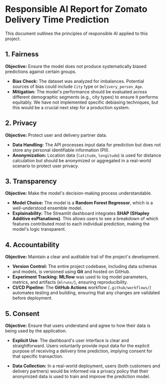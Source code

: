 # Responsible AI Report for Zomato Delivery Time Prediction

This document outlines the principles of responsible AI applied to this project.

## 1. Fairness
**Objective:** Ensure the model does not produce systematically biased predictions against certain groups.

-   **Bias Check:** The dataset was analyzed for imbalances. Potential sources of bias could include `City` type or `Delivery_person_Age`.
-   **Mitigation:** The model's performance should be evaluated across different demographic segments (e.g., city types) to ensure it performs equitably. We have not implemented specific debiasing techniques, but this would be a crucial next step for a production system.

## 2. Privacy
**Objective:** Protect user and delivery partner data.

-   **Data Handling:** The API processes input data for prediction but does not store any personal identifiable information (PII).
-   **Anonymization:** Location data (`latitude`, `longitude`) is used for distance calculation but should be anonymized or aggregated in a real-world scenario to protect user privacy.

## 3. Transparency
**Objective:** Make the model's decision-making process understandable.

-   **Model Choice:** The model is a **Random Forest Regressor**, which is a well-understood ensemble model.
-   **Explainability:** The Streamlit dashboard integrates **SHAP (SHapley Additive exPlanations)**. This allows users to see a breakdown of which features contributed most to each individual prediction, making the model's logic transparent.

## 4. Accountability
**Objective:** Maintain a clear and auditable trail of the project's development.

-   **Version Control:** The entire project codebase, including data schemas and models, is versioned using **Git** and hosted on GitHub.
-   **Experiment Tracking:** **MLflow** was used to log model parameters, metrics, and artifacts (`mlruns/`), ensuring reproducibility.
-   **CI/CD Pipeline:** The **GitHub Actions** workflow (`.github/workflows/`) automates testing and building, ensuring that any changes are validated before deployment.

## 5. Consent

**Objective:** Ensure that users understand and agree to how their data is being used by the application.

-   **Explicit Use**: The dashboard's user interface is clear and straightforward. Users voluntarily provide input data for the explicit purpose of receiving a delivery time prediction, implying consent for that specific transaction.

-   **Data Collection:** In a real-world deployment, users (both customers and delivery partners) would be informed via a privacy policy that their anonymized data is used to train and improve the prediction model.